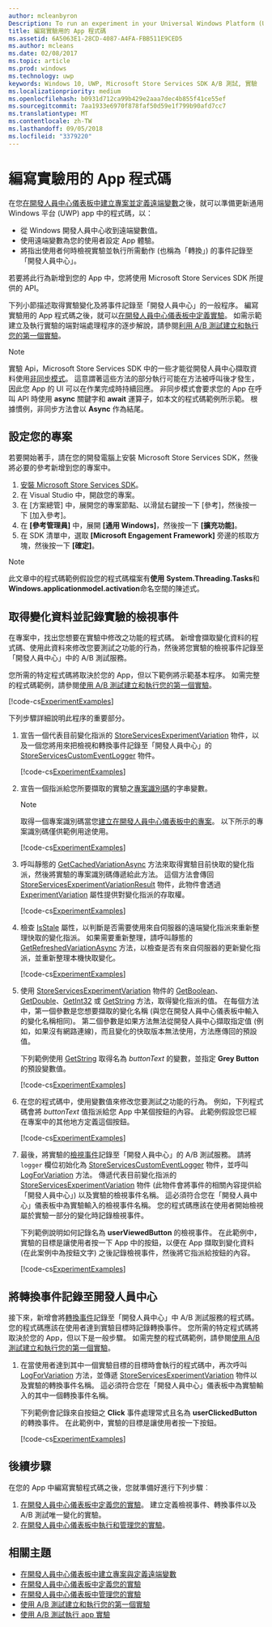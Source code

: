 ```yaml
---
author: mcleanbyron
Description: To run an experiment in your Universal Windows Platform (UWP) app with A/B testing, you must code the experiment in your app.
title: 編寫實驗用的 App 程式碼
ms.assetid: 6A5063E1-28CD-4087-A4FA-FBB511E9CED5
ms.author: mcleans
ms.date: 02/08/2017
ms.topic: article
ms.prod: windows
ms.technology: uwp
keywords: Windows 10, UWP, Microsoft Store Services SDK A/B 測試, 實驗
ms.localizationpriority: medium
ms.openlocfilehash: b0931d712ca99b429e2aaa7dec4b855f41ce55ef
ms.sourcegitcommit: 7aa1933e6970f878faf50d59e1f799b90afd7cc7
ms.translationtype: MT
ms.contentlocale: zh-TW
ms.lasthandoff: 09/05/2018
ms.locfileid: "3379220"
---
```

# <a name="code-your-app-for-experimentation"></a>編寫實驗用的 App 程式碼

在您[在開發人員中心儀表板中建立專案並定義遠端變數](create-a-project-and-define-remote-variables-in-the-dev-center-dashboard.md)之後，就可以準備更新通用 Windows 平台 (UWP) app 中的程式碼，以：
* 從 Windows 開發人員中心收到遠端變數值。
* 使用遠端變數為您的使用者設定 App 體驗。
* 將指出使用者何時檢視實驗並執行所需動作 (也稱為「轉換」) 的事件記錄至「開發人員中心」。

若要將此行為新增到您的 App 中，您將使用 Microsoft Store Services SDK 所提供的 API。

下列小節描述取得實驗變化及將事件記錄至「開發人員中心」的一般程序。 編寫實驗用的 App 程式碼之後，就可以[在開發人員中心儀表板中定義實驗](define-your-experiment-in-the-dev-center-dashboard.md)。 如需示範建立及執行實驗的端對端處理程序的逐步解說，請參閱[利用 A/B 測試建立和執行您的第一個實驗](create-and-run-your-first-experiment-with-a-b-testing.md)。

> [!NOTE]
> 實驗 Api，Microsoft Store Services SDK 中的一些才能從開發人員中心擷取資料使用[非同步模式](../threading-async/asynchronous-programming-universal-windows-platform-apps.md)。 這意謂著這些方法的部分執行可能在方法被呼叫後才發生，因此您 App 的 UI 可以在作業完成時持續回應。 非同步模式會要求您的 App 在呼叫 API 時使用 **async** 關鍵字和 **await** 運算子，如本文的程式碼範例所示範。 根據慣例，非同步方法會以 **Async** 作為結尾。

## <a name="configure-your-project"></a>設定您的專案

若要開始著手，請在您的開發電腦上安裝 Microsoft Store Services SDK，然後將必要的參考新增到您的專案中。

1. [安裝 Microsoft Store Services SDK](microsoft-store-services-sdk.md#install-the-sdk)。
2. 在 Visual Studio 中，開啟您的專案。
3. 在 [方案總管] 中，展開您的專案節點、以滑鼠右鍵按一下 [參考]，然後按一下 [加入參考]。
3. 在 **\[參考管理員\]** 中，展開 **\[通用 Windows\]**，然後按一下 **\[擴充功能\]**。
4. 在 SDK 清單中，選取 **\[Microsoft Engagement Framework\]** 旁邊的核取方塊，然後按一下 **\[確定\]**。

> [!NOTE]
> 此文章中的程式碼範例假設您的程式碼檔案有**使用** **System.Threading.Tasks**和**Windows.applicationmodel.activation**命名空間的陳述式。

## <a name="get-variation-data-and-log-the-view-event-for-your-experiment"></a>取得變化資料並記錄實驗的檢視事件

在專案中，找出您想要在實驗中修改之功能的程式碼。 新增會擷取變化資料的程式碼、使用此資料來修改您要測試之功能的行為，然後將您實驗的檢視事件記錄至「開發人員中心」中的 A/B 測試服務。

您所需的特定程式碼將取決於您的 App，但以下範例將示範基本程序。 如需完整的程式碼範例，請參閱[使用 A/B 測試建立和執行您的第一個實驗](create-and-run-your-first-experiment-with-a-b-testing.md)。

[!code-cs[ExperimentExamples](./code/StoreSDKSamples/cs/ExperimentExamples.cs#ExperimentCodeSample)]

下列步驟詳細說明此程序的重要部分。

1. 宣告一個代表目前變化指派的 [StoreServicesExperimentVariation](https://docs.microsoft.com/uwp/api/microsoft.services.store.engagement.storeservicesexperimentvariation) 物件，以及一個您將用來把檢視和轉換事件記錄至「開發人員中心」的 [StoreServicesCustomEventLogger](https://docs.microsoft.com/uwp/api/microsoft.services.store.engagement.storeservicescustomeventlogger) 物件。

    [!code-cs[ExperimentExamples](./code/StoreSDKSamples/cs/ExperimentExamples.cs#Snippet1)]

2. 宣告一個指派給您所要擷取的實驗之[專案識別碼](run-app-experiments-with-a-b-testing.md#terms)的字串變數。
    > [!NOTE]
    > 取得一個專案識別碼當您[建立在開發人員中心儀表板中的專案](create-a-project-and-define-remote-variables-in-the-dev-center-dashboard.md)。 以下所示的專案識別碼僅供範例用途使用。

    [!code-cs[ExperimentExamples](./code/StoreSDKSamples/cs/ExperimentExamples.cs#Snippet2)]

3. 呼叫靜態的 [GetCachedVariationAsync](https://docs.microsoft.com/uwp/api/microsoft.services.store.engagement.storeservicesexperimentvariation.getcachedvariationasync) 方法來取得實驗目前快取的變化指派，然後將實驗的專案識別碼傳遞給此方法。 這個方法會傳回 [StoreServicesExperimentVariationResult](https://docs.microsoft.com/uwp/api/microsoft.services.store.engagement.storeservicesexperimentvariationresult) 物件，此物件會透過 [ExperimentVariation](https://docs.microsoft.com/uwp/api/microsoft.services.store.engagement.storeservicesexperimentvariationresult.experimentvariation) 屬性提供對變化指派的存取權。

    [!code-cs[ExperimentExamples](./code/StoreSDKSamples/cs/ExperimentExamples.cs#Snippet3)]

4. 檢查 [IsStale](htthttps://docs.microsoft.com/uwp/api/microsoft.services.store.engagement.storeservicesexperimentvariation.isstale) 屬性，以判斷是否需要使用來自伺服器的遠端變化指派來重新整理快取的變化指派。 如果需要重新整理，請呼叫靜態的 [GetRefreshedVariationAsync](https://docs.microsoft.com/uwp/api/microsoft.services.store.engagement.storeservicesexperimentvariation.getrefreshedvariationasync) 方法，以檢查是否有來自伺服器的更新變化指派，並重新整理本機快取變化。

    [!code-cs[ExperimentExamples](./code/StoreSDKSamples/cs/ExperimentExamples.cs#Snippet4)]

5. 使用 [StoreServicesExperimentVariation](https://docs.microsoft.com/uwp/api/microsoft.services.store.engagement.storeservicesexperimentvariation) 物件的 [GetBoolean](https://docs.microsoft.com/uwp/api/microsoft.services.store.engagement.storeservicesexperimentvariation.getboolean)、[GetDouble](https://docs.microsoft.com/uwp/api/microsoft.services.store.engagement.storeservicesexperimentvariation.getdouble)、[GetInt32](https://docs.microsoft.com/uwp/api/microsoft.services.store.engagement.storeservicesexperimentvariation.getint32) 或 [GetString](https://docs.microsoft.com/uwp/api/microsoft.services.store.engagement.storeservicesexperimentvariation.getstring) 方法，取得變化指派的值。 在每個方法中，第一個參數是您想要擷取的變化名稱 (與您在開發人員中心儀表板中輸入的變化名稱相同)。 第二個參數是如果方法無法從開發人員中心擷取指定值 (例如，如果沒有網路連線)，而且變化的快取版本無法使用，方法應傳回的預設值。

    下列範例使用 [GetString](https://docs.microsoft.com/uwp/api/microsoft.services.store.engagement.storeservicesexperimentvariation.getstring) 取得名為 *buttonText* 的變數，並指定 **Grey Button** 的預設變數值。

    [!code-cs[ExperimentExamples](./code/StoreSDKSamples/cs/ExperimentExamples.cs#Snippet5)]

6. 在您的程式碼中，使用變數值來修改您要測試之功能的行為。 例如，下列程式碼會將 *buttonText* 值指派給您 App 中某個按鈕的內容。 此範例假設您已經在專案中的其他地方定義這個按鈕。

    [!code-cs[ExperimentExamples](./code/StoreSDKSamples/cs/ExperimentExamples.cs#Snippet6)]

7. 最後，將實驗的[檢視事件](run-app-experiments-with-a-b-testing.md#terms)記錄至「開發人員中心」的 A/B 測試服務。 請將 ```logger``` 欄位初始化為 [StoreServicesCustomEventLogger](https://docs.microsoft.com/uwp/api/microsoft.services.store.engagement.storeservicescustomeventlogger) 物件，並呼叫 [LogForVariation](https://docs.microsoft.com/uwp/api/microsoft.services.store.engagement.storeservicescustomeventlogger.logforvariation) 方法。 傳遞代表目前變化指派的 [StoreServicesExperimentVariation](https://docs.microsoft.com/uwp/api/microsoft.services.store.engagement.storeservicesexperimentvariation) 物件 (此物件會將事件的相關內容提供給「開發人員中心」) 以及實驗的檢視事件名稱。 這必須符合您在「開發人員中心」儀表板中為實驗輸入的檢視事件名稱。 您的程式碼應該在使用者開始檢視屬於實驗一部分的變化時記錄檢視事件。

    下列範例說明如何記錄名為 **userViewedButton** 的檢視事件。 在此範例中，實驗的目標是讓使用者按一下 App 中的按鈕，以便在 App 擷取到變化資料 (在此案例中為按鈕文字) 之後記錄檢視事件，然後將它指派給按鈕的內容。

    [!code-cs[ExperimentExamples](./code/StoreSDKSamples/cs/ExperimentExamples.cs#Snippet7)]

## <a name="log-conversion-events-to-dev-center"></a>將轉換事件記錄至開發人員中心

接下來，新增會將[轉換事件](run-app-experiments-with-a-b-testing.md#terms)記錄至「開發人員中心」中 A/B 測試服務的程式碼。 您的程式碼應該在使用者達到實驗目標時記錄轉換事件。 您所需的特定程式碼將取決於您的 App，但以下是一般步驟。 如需完整的程式碼範例，請參閱[使用 A/B 測試建立和執行您的第一個實驗](create-and-run-your-first-experiment-with-a-b-testing.md)。

1. 在當使用者達到其中一個實驗目標的目標時會執行的程式碼中，再次呼叫 [LogForVariation](https://docs.microsoft.com/uwp/api/microsoft.services.store.engagement.storeservicescustomeventlogger.logforvariation) 方法，並傳遞 [StoreServicesExperimentVariation](https://docs.microsoft.com/uwp/api/microsoft.services.store.engagement.storeservicesexperimentvariation) 物件以及實驗的轉換事件名稱。 這必須符合您在「開發人員中心」儀表板中為實驗輸入的其中一個轉換事件名稱。

    下列範例會記錄來自按鈕之 **Click** 事件處理常式且名為 **userClickedButton** 的轉換事件。 在此範例中，實驗的目標是讓使用者按一下按鈕。

    [!code-cs[ExperimentExamples](./code/StoreSDKSamples/cs/ExperimentExamples.cs#Snippet8)]

## <a name="next-steps"></a>後續步驟

在您的 App 中編寫實驗程式碼之後，您就準備好進行下列步驟︰
1. [在開發人員中心儀表板中定義您的實驗](define-your-experiment-in-the-dev-center-dashboard.md)。 建立定義檢視事件、轉換事件以及 A/B 測試唯一變化的實驗。
2. [在開發人員中心儀表板中執行和管理您的實驗](manage-your-experiment.md)。


## <a name="related-topics"></a>相關主題

* [在開發人員中心儀表板中建立專案與定義遠端變數](create-a-project-and-define-remote-variables-in-the-dev-center-dashboard.md)
* [在開發人員中心儀表板中定義您的實驗](define-your-experiment-in-the-dev-center-dashboard.md)
* [在開發人員中心儀表板中管理您的實驗](manage-your-experiment.md)
* [使用 A/B 測試建立和執行您的第一個實驗](create-and-run-your-first-experiment-with-a-b-testing.md)
* [使用 A/B 測試執行 app 實驗](run-app-experiments-with-a-b-testing.md)

